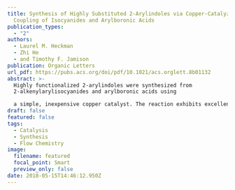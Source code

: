 ```yaml
---
title: Synthesis of Highly Substituted 2-Arylindoles via Copper-Catalyzed
  Coupling of Isocyanides and Arylboronic Acids
publication_types:
  - "2"
authors:
  - Laurel M. Heckman
  - Zhi He
  - and Timothy F. Jamison
publication: Organic Letters
url_pdf: https://pubs.acs.org/doi/pdf/10.1021/acs.orglett.8b01132
abstract: >-
  Highly functionalized 2-arylindoles were synthesized from
  2-alkenylarylisocyanides and arylboronic acids using

  a simple, inexpensive copper catalyst. The reaction exhibits excellent functional group tolerance for both the arylisocyanide and boronic acid coupling partners. To avoid the direct handling of the pungent arylisocyanide starting materials, continuous flow chemistry is further demonstrated to provide safe and effective access to 2-arylindoles through in situ dehydration and cyclization of easy-to-handle 2-alkenyl-N-formylanilines.
draft: false
featured: false
tags:
  - Catalysis
  - Synthesis
  - Flow Chemistry
image:
  filename: featured
  focal_point: Smart
  preview_only: false
date: 2018-05-15T14:46:12.950Z
---
```

